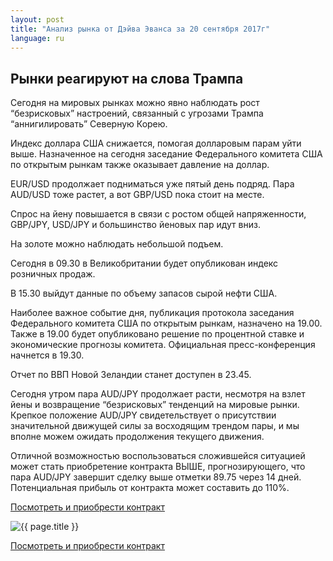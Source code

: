 ```yaml
---
layout: post
title: "Анализ рынка от Дэйва Эванса за 20 сентября 2017г"
language: ru
---
```

## Рынки реагируют на слова Трампа

Сегодня на мировых рынках можно явно наблюдать рост “безрисковых” настроений, связанный с угрозами Трампа “аннигилировать” Северную Корею. 

Индекс доллара США снижается, помогая долларовым парам уйти выше. Назначенное на сегодня заседание Федерального комитета США по открытым рынкам также оказывает давление на доллар.

EUR/USD продолжает подниматься уже пятый день подряд. Пара AUD/USD тоже растет, а вот GBP/USD пока стоит на месте.

Спрос на йену повышается в связи с ростом общей напряженности, GBP/JPY, USD/JPY и большинство йеновых пар идут вниз.

На золоте можно наблюдать небольшой подъем.
 
 
Сегодня в 09.30 в Великобритании будет опубликован индекс розничных продаж.

В 15.30 выйдут данные по объему запасов сырой нефти США.

Наиболее важное событие дня, публикация протокола заседания Федерального комитета США по открытым рынкам, назначено на 19.00. Также в 19.00 будет опубликовано решение по процентной ставке и экономические прогнозы комитета. Официальная пресс-конференция начнется в 19.30.

Отчет по ВВП Новой Зеландии станет доступен в 23.45.

 
Сегодня утром пара AUD/JPY продолжает расти, несмотря на взлет йены и возвращение “безрисковых” тенденций на мировые рынки. Крепкое положение AUD/JPY свидетельствует о присутствии значительной движущей силы за восходящим трендом пары, и мы вполне можем ожидать продолжения текущего движения.

Отличной возможностью воспользоваться сложившейся ситуацией может стать приобретение контракта ВЫШЕ, прогнозирующего, что пара AUD/JPY завершит сделку выше отметки 89.75 через 14 дней. Потенциальная прибыль от контракта может составить до 110%.


<a href="http://record.binary.com/_bivVDfg8lHux76XffYA0JmNd7ZgqdRLk/1/market=forex&underlying=frxAUDJPY&formname=higherlower&duration_amount=14&duration_units=d&amount=10&amount_type=payout&expiry_type=duration&barrier=89.75&s=1&t=SW6Ev968aTR_C47oPKuaop0co5lt24DG" target="_blank">Посмотреть и приобрести контракт</a>

<img src="{{ site.url }}/images/sep-17/ru-20-sep-17.png" alt="{{ page.title }}"  title="{{ page.title }}">

<a href="%LINK%%?https://www.binary.com/d/trade.cgi?market=forex&underlying=frxAUDJPY&formname=higherlower&duration_amount=14&duration_units=d&amount=10&amount_type=payout&expiry_type=duration&barrier=89.75&s=1&t=SW6Ev968aTR_C47oPKuaop0co5lt24DG" target="_blank">Посмотреть и приобрести контракт</a>